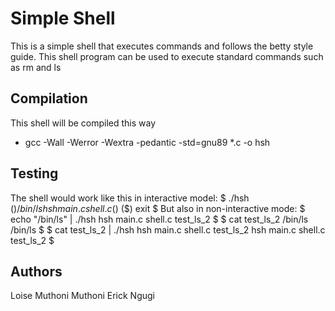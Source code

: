 # Simple Shell
This is a simple shell that executes commands and follows
the betty style guide. This shell program can be used to execute
standard commands such as rm and ls

## Compilation
This shell will be compiled this way

- gcc -Wall -Werror -Wextra -pedantic -std=gnu89 *.c -o hsh

## Testing
The shell would work like this in interactive model:
   $ ./hsh
  ($) /bin/ls
   hsh main.c shell.c
  ($)
  ($) exit
   $
But also in non-interactive mode:
  $ echo "/bin/ls" | ./hsh
  hsh main.c shell.c test_ls_2
  $
  $ cat test_ls_2
  /bin/ls
  /bin/ls
  $
  $ cat test_ls_2 | ./hsh
  hsh main.c shell.c test_ls_2
  hsh main.c shell.c test_ls_2
  $

## Authors

Loise Muthoni Muthoni
Erick Ngugi

